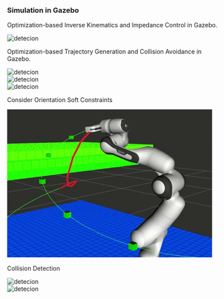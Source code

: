 
### Simulation in Gazebo
Optimization-based Inverse Kinematics and Impedance Control in Gazebo.  

![detecion](gif/ik.gif)  

Optimization-based Trajectory Generation and Collision Avoidance in Gazebo.  

![detecion](gif/nur_mpc_map.gif)  
![detecion](gif/hard.gif)  
![detecion](gif/window.gif)  

Consider Orientation Soft Constraints

![detecion](gif/ori_ellipse.gif)  

Collision Detection

![detecion](gif/collision_detection.gif)  
![detecion](gif/distance_calc.gif)  


